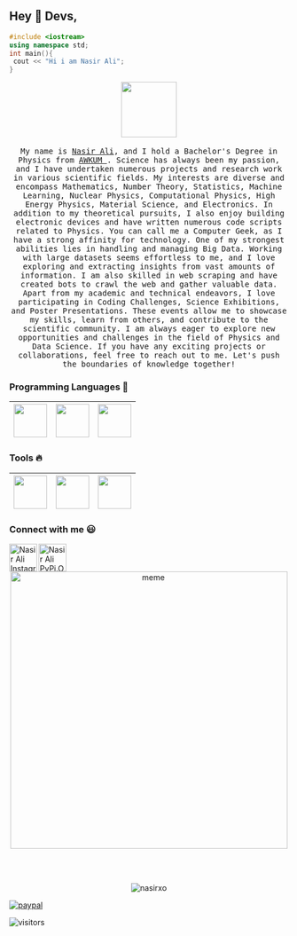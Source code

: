 
## Hey :wave: Devs, 
```cpp
#include <iostream>
using namespace std;
int main(){
 cout << "Hi i am Nasir Ali";
}
```
<p align="center">
  <img src="https://raw.githubusercontent.com/coderjojo/coderjojo/master/img/github.gif" width=100>
  <br><br>
  <samp>
   My name is <a href="https://m.facebook.com/nasir.xo/">Nasir Ali</a>, and I hold a Bachelor's Degree in Physics from <a href="http://awkum.edu.pk/">AWKUM </a>. Science has always been my passion, and I have undertaken numerous projects and research work in various scientific fields. My interests are diverse and encompass Mathematics, Number Theory, Statistics, Machine Learning, Nuclear Physics, Computational Physics, High Energy Physics, Material Science, and Electronics. In addition to my theoretical pursuits, I also enjoy building electronic devices and have written numerous code scripts related to Physics. You can call me a Computer Geek, as I have a strong affinity for technology. One of my strongest abilities lies in handling and managing Big Data. Working with large datasets seems effortless to me, and I love exploring and extracting insights from vast amounts of information. I am also skilled in web scraping and have created bots to crawl the web and gather valuable data. Apart from my academic and technical endeavors, I love participating in Coding Challenges, Science Exhibitions, and Poster Presentations. These events allow me to showcase my skills, learn from others, and contribute to the scientific community. I am always eager to explore new opportunities and challenges in the field of Physics and Data Science. If you have any exciting projects or collaborations, feel free to reach out to me. Let's push the boundaries of knowledge together!
  </samp>
</p>

### Programming Languages  :rocket:
|<img src="https://raw.githubusercontent.com/coderjojo/coderjojo/master/img/cpp.png" width=60> | <img src="https://raw.githubusercontent.com/coderjojo/coderjojo/master/img/js.png" width=60> | <img src="https://raw.githubusercontent.com/coderjojo/coderjojo/master/img/python.svg" width=60> |
|:---:|:---:|:---:|


### Tools :fire:
|<img src="https://raw.githubusercontent.com/coderjojo/coderjojo/master/img/vim.png" width=60> | <img src="https://raw.githubusercontent.com/coderjojo/coderjojo/master/img/github.svg" width=60> | <img src="https://raw.githubusercontent.com/coderjojo/coderjojo/master/img/intellij.png" width=60> |
|:---:|:---:|:---:|

### Connect with me :smiley:
<a href="https://instagram.com/nasir.xoz">
  <img align="left" alt="Nasir Ali Instagram" width="50px" src="https://github.com/nasirxo/nasirxo/raw/master/instagram.jpg" />
</a>
<a href="https://pypi.org/nasirxo">
  <img align="left" alt="Nasir Ali PyPi.Org" width="50px" src="https://github.com/nasirxo/nasirxo/raw/master/python.jpg" />
</a>
<br/><br/>
<p align="center">
<img alt="meme" width="500px" src="https://raw.githubusercontent.com/coderjojo/coderjojo/master/img/work.jpeg" />
</a></p><br/><br/>

<p align="center"> <img src=https://github-readme-stats.vercel.app/api?username=nasirxo&show_icons=true&theme=tokyonight alt=nasirxo /> </p>



[![paypal](https://www.paypalobjects.com/en_US/i/btn/btn_donateCC_LG.gif)](https://www.paypal.com/cgi-bin/webscr?business=nasiralis1731@gmail.com&cmd=_xclick&currency_code=USD&amount=5&item_name=Donate)



![visitors](https://visitor-badge.glitch.me/badge?page_id=nasirxo)
